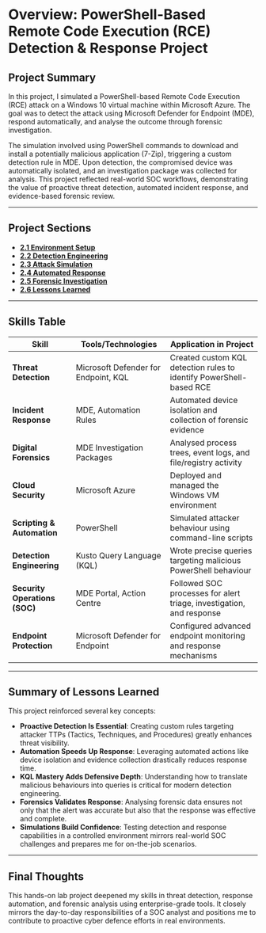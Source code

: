 # Overview: PowerShell-Based Remote Code Execution (RCE) Detection & Response Project

## Project Summary

In this project, I simulated a PowerShell-based Remote Code Execution (RCE) attack on a Windows 10 virtual machine within Microsoft Azure. The goal was to detect the attack using Microsoft Defender for Endpoint (MDE), respond automatically, and analyse the outcome through forensic investigation.

The simulation involved using PowerShell commands to download and install a potentially malicious application (7-Zip), triggering a custom detection rule in MDE. Upon detection, the compromised device was automatically isolated, and an investigation package was collected for analysis. This project reflected real-world SOC workflows, demonstrating the value of proactive threat detection, automated incident response, and evidence-based forensic review.

---

## Project Sections

- [**2.1 Environment Setup**](2.1-Environment-Setup.md)
- [**2.2 Detection Engineering**](2.2-Detection-Engineering.md)
- [**2.3 Attack Simulation**](2.3-Attack-Simulation.md)
- [**2.4 Automated Response**](2.4-Automated-Response.md)
- [**2.5 Forensic Investigation**](2.5-Forensic-Investigation.md)
- [**2.6 Lessons Learned**](2.6-Lessons-Learned.md)

---
##  Skills Table

| Skill                          | Tools/Technologies                        | Application in Project                                             |
|-------------------------------|-------------------------------------------|--------------------------------------------------------------------|
| **Threat Detection**          | Microsoft Defender for Endpoint, KQL      | Created custom KQL detection rules to identify PowerShell-based RCE |
| **Incident Response**         | MDE, Automation Rules                     | Automated device isolation and collection of forensic evidence     |
| **Digital Forensics**         | MDE Investigation Packages                | Analysed process trees, event logs, and file/registry activity     |
| **Cloud Security**            | Microsoft Azure                           | Deployed and managed the Windows VM environment                    |
| **Scripting & Automation**    | PowerShell                                | Simulated attacker behaviour using command-line scripts            |
| **Detection Engineering**     | Kusto Query Language (KQL)                | Wrote precise queries targeting malicious PowerShell behaviour     |
| **Security Operations (SOC)** | MDE Portal, Action Centre                 | Followed SOC processes for alert triage, investigation, and response |
| **Endpoint Protection**       | Microsoft Defender for Endpoint           | Configured advanced endpoint monitoring and response mechanisms    |

---



## Summary of Lessons Learned

This project reinforced several key concepts:

- **Proactive Detection Is Essential**: Creating custom rules targeting attacker TTPs (Tactics, Techniques, and Procedures) greatly enhances threat visibility.
- **Automation Speeds Up Response**: Leveraging automated actions like device isolation and evidence collection drastically reduces response time.
- **KQL Mastery Adds Defensive Depth**: Understanding how to translate malicious behaviours into queries is critical for modern detection engineering.
- **Forensics Validates Response**: Analysing forensic data ensures not only that the alert was accurate but also that the response was effective and complete.
- **Simulations Build Confidence**: Testing detection and response capabilities in a controlled environment mirrors real-world SOC challenges and prepares me for on-the-job scenarios.

---

## Final Thoughts

This hands-on lab project deepened my skills in threat detection, response automation, and forensic analysis using enterprise-grade tools. It closely mirrors the day-to-day responsibilities of a SOC analyst and positions me to contribute to proactive cyber defence efforts in real environments.

